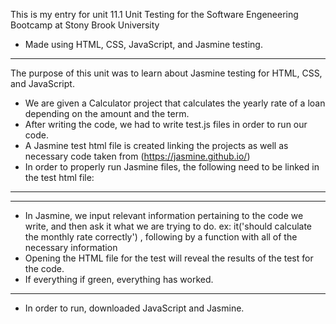 This is my entry for unit 11.1 Unit Testing for the Software Engeneering Bootcamp at Stony Brook University
- Made using HTML, CSS, JavaScript, and Jasmine testing.
-------------------------------------------------------------
The purpose of this unit was to learn about Jasmine testing for HTML, CSS, and JavaScript.

- We are given a Calculator project that calculates the yearly rate of a loan depending on the amount and the term.
- After writing the code, we had to write test.js files in order to run our code.
- A Jasmine test html file is created linking the projects as well as necessary code taken from (https://jasmine.github.io/)
- In order to properly run Jasmine files, the following need to be linked in the test html file:
-------------------------------------------------------------
<script 
  src="https://unpkg.com/jasmine-core@4.1.0/lib/jasmine-core/jasmine.js"></script>
<script 
  src="https://unpkg.com/jasmine-core@4.1.0/lib/jasmine-core/jasmine-html.js"></script>
<script 
  src="https://unpkg.com/jasmine-core@4.1.0/lib/jasmine-core/boot0.js"></script>
<script 
  src="https://unpkg.com/jasmine-core@4.1.0/lib/jasmine-core/boot1.js"></script>

-------------------------------------------------------------
- In Jasmine, we input relevant information pertaining to the code we write, and then ask it what we are trying to do. ex: it('should calculate the monthly rate correctly') , following by a function with all of the necessary information
- Opening the HTML file for the test will reveal the results of the test for the code.
- If everything if green, everything has worked.

-------------------------------------------------------------
- In order to run, downloaded JavaScript and Jasmine.